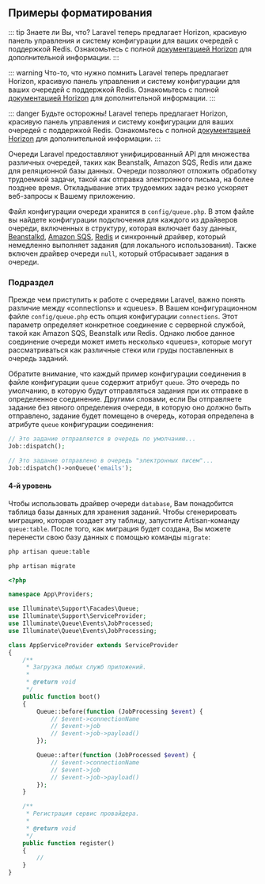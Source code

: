 ## Примеры форматирования

::: tip Знаете ли Вы, что?
Laravel теперь предлагает Horizon, красивую панель управления и систему конфигурации для ваших очередей с поддержкой Redis. Ознакомьтесь с полной [документацией Horizon](/docs/{{version}}/horizon) для дополнительной информации.
:::

::: warning Что-то, что нужно помнить
Laravel теперь предлагает Horizon, красивую панель управления и систему конфигурации для ваших очередей с поддержкой Redis. Ознакомьтесь с полной [документацией Horizon](/docs/{{version}}/horizon) для дополнительной информации.
:::

::: danger Будьте осторожны!
Laravel теперь предлагает Horizon, красивую панель управления и систему конфигурации для ваших очередей с поддержкой Redis. Ознакомьтесь с полной [документацией Horizon](/docs/{{version}}/horizon) для дополнительной информации.
:::

Очереди Laravel предоставляют унифицированный API для множества различных очередей, таких как Beanstalk, Amazon SQS, Redis или даже для реляционной базы данных. Очереди позволяют отложить обработку трудоемкой задачи, такой как отправка электронного письма, на более позднее время. Откладывание этих трудоемких задач резко ускоряет веб-запросы к Вашему приложению.

Файл конфигурации очереди хранится в `config/queue.php`. В этом файле вы найдете конфигурации подключения для каждого из драйверов очереди, включенных в структуру, которая включает базу данных, [Beanstalkd](https://kr.github.io/beanstalkd/), [Amazon SQS](https://aws.amazon.com/sqs/), [Redis](https://redis.io) и синхронный драйвер, который немедленно выполняет задания (для локального использования). Также включен драйвер очереди `null`, который отбрасывает задания в очереди.

### Подраздел

Прежде чем приступить к работе с очередями Laravel, важно понять различие между «connections» и «queues». В Вашем конфигурационном файле `config/queue.php` есть опция конфигурации `connections`. Этот параметр определяет конкретное соединение с серверной службой, такой как Amazon SQS, Beanstalk или Redis. Однако любое данное соединение очереди может иметь несколько «queues», которые могут рассматриваться как различные стеки или груды поставленных в очередь заданий.

Обратите внимание, что каждый пример конфигурации соединения в файле конфигурации `queue` содержит атрибут `queue`. Это очередь по умолчанию, в которую будут отправляться задания при их отправке в определенное соединение. Другими словами, если Вы отправляете задание без явного определения очереди, в которую оно должно быть отправлено, задание будет помещено в очередь, которая определена в атрибуте `queue` конфигурации соединения:

```php
// Это задание отправляется в очередь по умолчанию...
Job::dispatch();

// Это задание отправлено в очередь "электронных писем"...
Job::dispatch()->onQueue('emails');
```

#### 4-й уровень

Чтобы использовать драйвер очереди `database`, Вам понадобится таблица базы данных для хранения заданий. Чтобы сгенерировать миграцию, которая создает эту таблицу, запустите Artisan-команду `queue:table`. После того, как миграция будет создана, Вы можете перенести свою базу данных с помощью команды `migrate`:

```bash
php artisan queue:table

php artisan migrate
```

```php
<?php

namespace App\Providers;

use Illuminate\Support\Facades\Queue;
use Illuminate\Support\ServiceProvider;
use Illuminate\Queue\Events\JobProcessed;
use Illuminate\Queue\Events\JobProcessing;

class AppServiceProvider extends ServiceProvider
{
    /**
     * Загрузка любых служб приложений.
     *
     * @return void
     */
    public function boot()
    {
        Queue::before(function (JobProcessing $event) {
            // $event->connectionName
            // $event->job
            // $event->job->payload()
        });

        Queue::after(function (JobProcessed $event) {
            // $event->connectionName
            // $event->job
            // $event->job->payload()
        });
    }

    /**
     * Регистрация сервис провайдера.
     *
     * @return void
     */
    public function register()
    {
        //
    }
}
```
